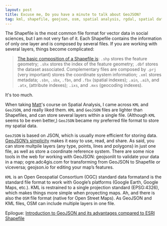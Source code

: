 ```yaml
---
layout: post
title: Excuse me, Do you have a minute to talk about GeoJSON?
tag: kml, shapefile, geojson, osm, spatial analysis, rgdal, spatial data, open file formats, Open Geospatial Consortium
---
```


The Shapefile is the most common file format for vector data in social sciences, but I am not very fan of it. Each Shapefile contains the information of only one layer and is composed by several files. If you are working with several layers, things become complicated:

> [The basic composition of a Shapefile is](http://resources.arcgis.com/en/help/main/10.2/index.html#//005600000003000000): `.shp` stores the feature geometry; `.shx` stores the index of the feature geometry; `.dbf` stores the dataset associated. Complementary files are composed by `.prj` (very important) stores the coordinate system information; `.xml` stores metadata; `.sbn`, `.sbx`, `.fbn`, and `.fbx` (spatial indexes); `.ain`, `.aih`, and `.atx`, (attribute indexes); `.ixs`, and `.mxs` (geocoding indexes).

It's too much.

When taking [Matt](http://mattingram.net/)'s course on Spatial Analysis, I came across `KML` and `GeoJSON`, and really liked them. `KML` and `GeoJSON` files are lighter than Shapefiles, and can store several layers within a single file. (Although `KML` seems to be even better,) `GeoJSON` became my preferred file format to store my spatial data.

`GeoJSON` is based on JSON, which is usually more efficient for storing data. [GeoJSON’s simplicity](http://www.macwright.org/2015/03/23/geojson-second-bite.html) makes it easy to use, read, and share. As said, you can store multpile layers (any type, points, lines and polygons) in just one file, as well as store a coordinate reference system. There are some nice tools in the web for working with GeoJSON: geojsonlit to validate your data in a map; ogre.adc4gis.com for transforming from GeoJSON to Shapefile or viceversa; geojson.io for editing your map’s features.

`KML` is an Open Geospatial Consortium (OGC) standard data formatand is the standard file format to work with Google’s platforms (Google Earth, Google Maps, etc.). KML is restrained to a single projection standard (EPSG:4326), which makes things more simple when proyecting maps. Ah, and there is also the `OSM` file format (native for Open Street Maps). As GeoJSON and KML files, OSM can include multiple layers in one file.

Epilogue: [Introduction to GeoJSON and its advantages compared to ESRI Shapefile](https://www.youtube.com/watch?v=CRPrSm6SEME&feature=player_embedded)

